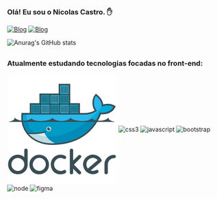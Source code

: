 ### Olá! Eu sou o Nicolas Castro. ✋

[![Blog](https://img.shields.io/badge/LinkedIn-0077B5?style=for-the-badge&logo=linkedin&logoColor=white)](https://www.linkedin.com/in/nicolas-castro-ferreira-ba6a67105/)
[![Blog](https://img.shields.io/badge/Instagram-E4405F?style=for-the-badge&logo=instagram&logoColor=white)](https://www.instagram.com/nicolascf18/)


![Anurag's GitHub stats](https://github-readme-stats.vercel.app/api?username=Nicolascf&show_icons=true&theme=dracula)
##
### Atualmente estudando tecnologias focadas no front-end:
<div style="display: inline_block">
    <img align="center" alt="docker" src="https://raw.githubusercontent.com/devicons/devicon/master/icons/docker/docker-original-wordmark.svg" />
    <img align="center" alt="css3" src="https://img.shields.io/badge/CSS3-1572B6?style=for-the-badge&logo=css3&logoColor=white" />
    <img align="center" alt="javascript" src="https://img.shields.io/badge/JavaScript-F7DF1E?style=for-the-badge&logo=javascript&logoColor=black" />
    <img align="center" alt="bootstrap" src="https://img.shields.io/badge/Bootstrap-563D7C?style=for-the-badge&logo=bootstrap&logoColor=white" />
    <img align="center" alt="node" src="https://img.shields.io/badge/Node.js-43853D?style=for-the-badge&logo=node.js&logoColor=white" />
    <img align="center" alt="figma" src="https://img.shields.io/badge/Figma-F24E1E?style=for-the-badge&logo=figma&logoColor=white" />    
<div/><br/>

